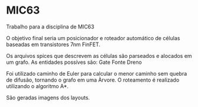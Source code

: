 # MIC63
Trabalho para a disciplina de MIC63

O objetivo final seria um posicionador e roteador automático de células baseadas em transistores 7nm FinFET.

Os arquivos spices que descrevem as células são parseados e alocados em um grafo.
As entidades possíves são:
  Gate
  Fonte
  Dreno
  

Foi utilizado caminho de Euler para calcular o menor caminho sem quebra de difusão, tornando o grafo em uma Àrvore.
O roteamento é realizado utilizando o algoritmo A*.

São geradas imagens dos layouts.
